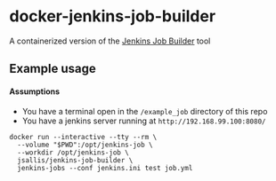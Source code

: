 # docker-jenkins-job-builder

A containerized version of the [Jenkins Job Builder](https://github.com/openstack-infra/jenkins-job-builder) tool

## Example usage

#### Assumptions

* You have a terminal open in the `/example_job` directory of this repo
* You have a jenkins server running at `http://192.168.99.100:8080/`

```
docker run --interactive --tty --rm \
  --volume "$PWD":/opt/jenkins-job \
  --workdir /opt/jenkins-job \
  jsallis/jenkins-job-builder \
  jenkins-jobs --conf jenkins.ini test job.yml
```
